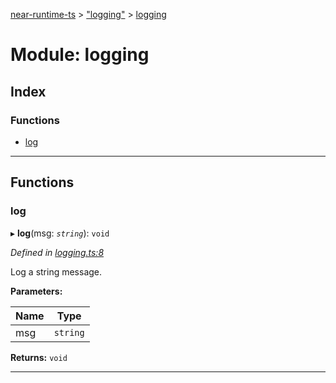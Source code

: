 [near-runtime-ts](../README.md) > ["logging"](../modules/_logging_.md) > [logging](../modules/_logging_.logging.md)

# Module: logging

## Index

### Functions

* [log](_logging_.logging.md#log)

---

## Functions

<a id="log"></a>

###  log

▸ **log**(msg: *`string`*): `void`

*Defined in [logging.ts:8](https://github.com/nearprotocol/near-runtime-ts/blob/4babdd3/assembly/logging.ts#L8)*

Log a string message.

**Parameters:**

| Name | Type |
| ------ | ------ |
| msg | `string` |

**Returns:** `void`

___

